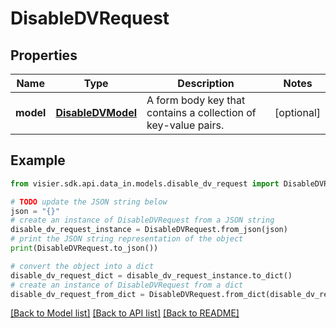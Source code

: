 # DisableDVRequest


## Properties

Name | Type | Description | Notes
------------ | ------------- | ------------- | -------------
**model** | [**DisableDVModel**](DisableDVModel.md) | A form body key that contains a collection of key-value pairs. | [optional] 

## Example

```python
from visier.sdk.api.data_in.models.disable_dv_request import DisableDVRequest

# TODO update the JSON string below
json = "{}"
# create an instance of DisableDVRequest from a JSON string
disable_dv_request_instance = DisableDVRequest.from_json(json)
# print the JSON string representation of the object
print(DisableDVRequest.to_json())

# convert the object into a dict
disable_dv_request_dict = disable_dv_request_instance.to_dict()
# create an instance of DisableDVRequest from a dict
disable_dv_request_from_dict = DisableDVRequest.from_dict(disable_dv_request_dict)
```
[[Back to Model list]](../README.md#documentation-for-models) [[Back to API list]](../README.md#documentation-for-api-endpoints) [[Back to README]](../README.md)


